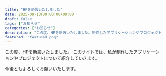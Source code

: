 ```yaml
---
title: "HPを新設いたしました"
date: 2025-09-13T00:00:00+09:00
draft: false
tags: ["お知らせ"]
categories: ["お知らせ"]
description: "この度、HPを新設いたしました。制作したアプリケーションやプロジェクトについて紹介していきます。"
featured: "featured.png"
---
```


この度、HPを新設いたしました。
このサイトでは、私が制作したアプリケーションやプロジェクトについて紹介していきます。

今後ともよろしくお願いいたします。
